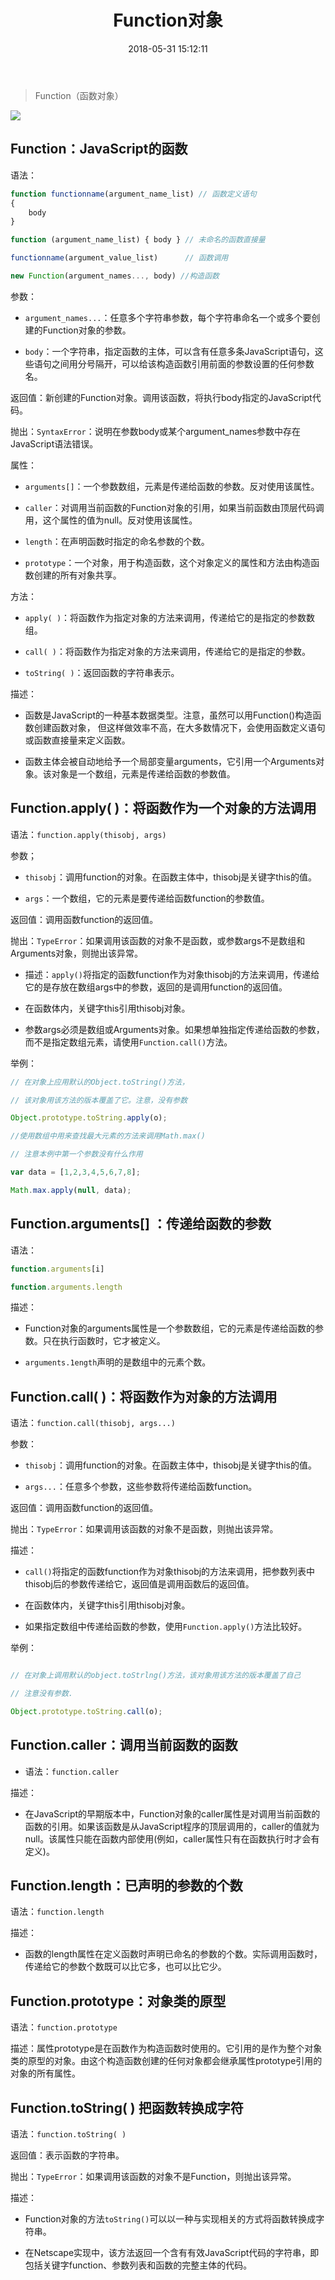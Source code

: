﻿---
title: Function对象
comments: true
date: 2018-05-31 15:12:11
categories: 博客列表
tags: JavaScript核心对象
img:

---

> Function（函数对象）

![ ](http://www.grabsun.com/uploads/images/2012/97/global.jpg)

## Function：JavaScript的函数

语法：

```JavaScript
function functionname(argument_name_list) // 函数定义语句
{
    body 
} 

function (argument_name_list) { body } // 未命名的函数直接量

functionname(argument_value_list)      // 函数调用

new Function(argument_names..., body) //构造函数
```
参数：

* `argument_names...`：任意多个字符串参数，每个字符串命名一个或多个要创建的Function对象的参数。

* `body`：一个字符串，指定函数的主体，可以含有任意多条JavaScript语句，这些语句之间用分号隔开，可以给该构造函数引用前面的参数设置的任何参数名。

返回值：新创建的Function对象。调用该函数，将执行body指定的JavaScript代码。

抛出：`SyntaxError`：说明在参数body或某个argument_names参数中存在JavaScript语法错误。

属性：

* `arguments[]`：一个参数数组，元素是传递给函数的参数。反对使用该属性。

* `caller`：对调用当前函数的Function对象的引用，如果当前函数由顶层代码调用，这个属性的值为null。反对使用该属性。

* `length`：在声明函数时指定的命名参数的个数。

* `prototype`：一个对象，用于构造函数，这个对象定义的属性和方法由构造函数创建的所有对象共享。

方法：

* `apply( )`：将函数作为指定对象的方法来调用，传递给它的是指定的参数数组。

* `call( )`：将函数作为指定对象的方法来调用，传递给它的是指定的参数。

* `toString( )`：返回函数的字符串表示。

描述：

* 函数是JavaScript的一种基本数据类型。注意，虽然可以用Function()构造函数创建函数对象， 但这样做效率不高，在大多数情况下，会使用函数定义语句或函数直接量来定义函数。

* 函数主体会被自动地给予一个局部变量arguments，它引用一个Arguments对象。该对象是一个数组，元素是传递给函数的参数值。

## Function.apply( )：将函数作为一个对象的方法调用

语法：`function.apply(thisobj, args)`

参数；

* `thisobj`：调用function的对象。在函数主体中，thisobj是关键字this的值。

* `args`：一个数组，它的元素是要传递给函数function的参数值。

返回值：调用函数function的返回值。

抛出：`TypeError`：如果调用该函数的对象不是函数，或参数args不是数组和Arguments对象，则抛出该异常。

* 描述：`apply()`将指定的函数function作为对象thisobj的方法来调用，传递给它的是存放在数组args中的参数，返回的是调用function的返回值。

* 在函数体内，关键字this引用thisobj对象。

* 参数args必须是数组或Arguments对象。如果想单独指定传递给函数的参数，而不是指定数组元素，请使用`Function.call()`方法。

举例：

```JavaScript
// 在对象上应用默认的Object.toString()方法，

// 该对象用该方法的版本覆盖了它。注意，没有参数

Object.prototype.toString.apply(o);

//使用数组中用来查找最大元素的方法来调用Math.max()

// 注意本例中第一个参数没有什么作用

var data = [1,2,3,4,5,6,7,8];

Math.max.apply(null, data);
```
## Function.arguments[]	：传递给函数的参数

语法：

```JavaScript
function.arguments[i] 

function.arguments.length
```
描述：

* Function对象的arguments属性是一个参数数组，它的元素是传递给函数的参数。只在执行函数时，它才被定义。

* `arguments.1ength`声明的是数组中的元素个数。

## Function.call( )：将函数作为对象的方法调用

语法：`function.call(thisobj, args...)`

参数：

* `thisobj`：调用function的对象。在函数主体中，thisobj是关键字this的值。

* `args...`：任意多个参数，这些参数将传递给函数function。

返回值：调用函数function的返回值。

抛出：`TypeError`：如果调用该函数的对象不是函数，则抛出该异常。

描述：

* `call()`将指定的函数function作为对象thisobj的方法来调用，把参数列表中thisobj后的参数传递给它，返回值是调用函数后的返回值。

* 在函数体内，关键字this引用thisobj对象。

* 如果指定数组中传递给函数的参数，使用`Function.apply()`方法比较好。

举例：

```JavaScript

// 在对象上调用默认的object.toStrlng()方法，该对象用该方法的版本覆盖了自己

// 注意没有参数.

Object.prototype.toString.call(o);
```
## Function.caller：调用当前函数的函数

* 语法：`function.caller`

描述：

* 在JavaScript的早期版本中，Function对象的caller属性是对调用当前函数的函数的引用。如果该函数是从JavaScript程序的顶层调用的，caller的值就为null。该属性只能在函数内部使用(例如，caller属性只有在函数执行时才会有定义)。


## Function.length：已声明的参数的个数

语法：`function.length`

描述：

* 函数的length属性在定义函数时声明已命名的参数的个数。实际调用函数时，传递给它的参数个数既可以比它多，也可以比它少。

## Function.prototype：对象类的原型

语法：`function.prototype`

描述：属性prototype是在函数作为构造函数时使用的。它引用的是作为整个对象类的原型的对象。由这个构造函数创建的任何对象都会继承属性prototype引用的对象的所有属性。

## Function.toString( )	把函数转换成字符


语法：`function.toString( )`

返回值：表示函数的字符串。

抛出：`TypeError`：如果调用该函数的对象不是Function，则抛出该异常。

描述：

* Function对象的方法`toString()`可以以一种与实现相关的方式将函数转换成字符串。 

* 在Netscape实现中，该方法返回一个含有有效JavaScript代码的字符串，即包括关键字function、参数列表和函数的完整主体的代码。